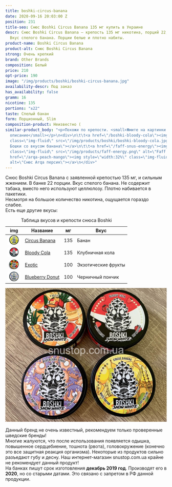 ```yaml
---
title: boshki-circus-banana
date: 2020-09-16 20:03:00 Z
position: 231
title-seo: Снюс Boshki Circus Banana 135 мг купить в Украине
descr: Снюс Boshki Circus Banana — крепость 135 мг никотина, порций 22, сильное жжение.
  Вкус спелого банана. Порции белые и плотно набиты.
product-name: Boshki Circus Banana
product-alt: Снюс Boshki Circus Banana
strong: Очень крепкий
brand: Other Brands
composition: Белый
price: 210
opt-price: 190
image: "/img/products/boshki/boshki-circus-banana.jpg"
availability-descr: Под заказ
has_availability: false
gramm: 16
nicotine: 135
portions: "±22"
taste: Спелый банан
form: Порционный, Slim
composition-product: Неизвестно (
similar-product_body: "<p>Похожи по крепости. <small>Жмите на картинки и читайте полное
  описание</small></p>\n<div>\n\t\t<a href=\"/boshki-bloody-cola\"><img style=\"width:32%\"
  class=\"img-fluid\" src=\"/img/products/boshki/boshki-bloody-cola.jpg\" alt=\"Снюс
  Бошки со вкусом банана\"></a>\n\t\t<a href=\"/faff-snus-energy\"><img style=\"width:32%\"
  class=\"img-fluid\" src=\"/img/products/faff-energy.png\" alt=\"Faff Energy\"></a>\n<a
  href=\"/arqa-peach-mango\"><img style=\"width:32%\" class=\"img-fluid\" src=\"/img/products/arqa/arqa-peach-mango.jpg\"
  alt=\"Снюс Arqa персик\"></a>\n</div>"
---
```


Снюс Boshki Circus Banana с заявленной крепостью 135 мг, и сильным жжением. В банке 22 порции. Вкус спелого банана. Не содержит табака, вместо него используют целлюлозу. Плотно набивается в пакетики.<br>
Несмотря на большое количество никотина, ощущается гораздо слабее.<br>
Есть еще другие вкусы:
<table class="table table-sm">
	<caption>Таблица вкусов и крепости снюса Boshki</caption>
	<thead>
		<tr>
			<th scope="col">img</th>
			<th scope="col">Название</th>
			<th scope="col">мг</th>
			<th scope="col">Вкус</th>
		</tr>
	</thead>
	<tbody>
		<tr>
			<td><a href="/boshki-circus-banana"><img style="width: 40px" src="/img/products/boshki/boshki-circus-banana.jpg" alt="Boshki Circus Banana"></a></td>
			<td><a href="/boshki-circus-banana">Circus Banana</a></td>
			<td>135</td>
			<td>Банан</td>
		</tr>
		<tr>
			<td><a href="/boshki-bloody-cola"><img style="width: 40px" src="/img/products/boshki/boshki-bloody-cola.jpg" alt="Boshki Bloody Cola"></a></td>
			<td><a href="/boshki-bloody-cola">Bloody Cola</a></td>
			<td>135</td>
			<td>Клубничная кола</td>
		</tr>
		<tr>
			<td><a href="/boshki-exotic"><img style="width: 40px" src="/img/products/boshki/boshki-snus-exotic.jpg" alt="Снюс Бошки Экзотик"></a></td>
			<td><a href="/boshki-exotic">Exotic</a></td>
			<td>100</td>
			<td>Экзотические фрукты</td>
		</tr>
		<tr>
			<td><a href="/boshki-blueberry-donut"><img style="width: 40px" src="/img/products/boshki/boshki-blueberry-donut.jpg" alt="Boshki Blueberry Donut"></a></td>
			<td><a href="/boshki-blueberry-donut">Blueberry Donut</a></td>
			<td>100</td>
			<td>Черничный пончик</td>
		</tr>
	</tbody>
</table>
<div class="popup-gallery d-flex mb-3">
	<a href="/img/products/boshki/boshki-snus.jpg" title="Снюс Boshki: экзотические фрукты 100 мг, клубничая кола 135 мг, черничный пончик 100 мг, спелый банан 135 мг"><img class="img-fluid" src="/img/products/boshki/boshki-snus.jpg" alt="снюс бошки boshki"></a>
</div>

Данный бренд не очень известный, рекомендуем только проверенные шведские бренды!<br>
Многие жалуются, что после использования появляется одышка, повышенное сердцебиение, тошнота (рвота), головокружение (конечно это все защитная реакция организма). Некоторые из продуктов сильно разъедают губу и десну. Наш интернет-магазин snustop.com.ua крайне не рекомендует данный продукт!<br>
На банках пишут срок изготовления **декабрь 2019 год**. Производят его в **2020**, но со старыми датами. Это связано с запретом в РФ данной продукции.